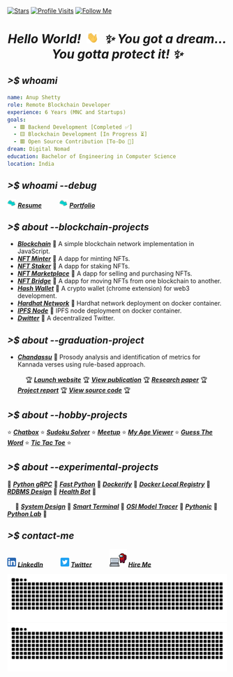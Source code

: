 <!-- GitHub badges -->

[![Stars](https://img.shields.io/badge/dynamic/json?label=Stars&query=%24.stars&color=brightgreen&style=flat-square&url=https://api.github-star-counter.workers.dev/user/anuprshetty)](https://github.com/anuprshetty?tab=repositories)
[![Profile Visits](https://komarev.com/ghpvc/?username=anuprshetty&label=Profile%20Visits&color=brightgreen&style=flat-square)](https://github.com/anuprshetty)
[![Follow Me](https://img.shields.io/github/followers/anuprshetty?label=Follow%20Me&color=brightgreen&style=flat-square)](https://github.com/anuprshetty?tab=followers)

<h1 align="center">
  <b><i>Hello World! &nbsp;<img src="assets/hand.gif" alt="hand.gif" width="27px" />&nbsp; ✨ You got a dream... You gotta protect it! ✨</i></b>
</h1>

## **_>$ whoami_**

```yaml
name: Anup Shetty
role: Remote Blockchain Developer
experience: 6 Years (MNC and Startups)
goals:
  - 🟩 Backend Development [Completed ✅]
  - 🟨 Blockchain Development [In Progress ⏳]
  - 🟥 Open Source Contribution [To-Do 📝]
dream: Digital Nomad
education: Bachelor of Engineering in Computer Science
location: India
```

## **_>$ whoami --debug_**

<img src="assets/arrow.gif" alt="arrow.gif" width="20px" /> [**_Resume_**](https://drive.google.com/drive/folders/1BThrkgQSBIFlNKkKMXHcf6PuhYbxGqF6) &emsp; &emsp; <img src="assets/arrow.gif" alt="arrow.gif" width="20px" /> [**_Portfolio_**](https://anuprshetty.github.io/)

## **_>$ about --blockchain-projects_**

- [**_Blockchain_**](https://github.com/anuprshetty/blockchain) 💎 A simple blockchain network implementation in JavaScript.
- [**_NFT Minter_**](https://github.com/anuprshetty/nft_minter) 💎 A dapp for minting NFTs.
- [**_NFT Staker_**](https://github.com/anuprshetty/nft_staker) 💎 A dapp for staking NFTs.
- [**_NFT Marketplace_**](https://github.com/anuprshetty/nft_marketplace) 💎 A dapp for selling and purchasing NFTs.
- [**_NFT Bridge_**](https://github.com/anuprshetty/nft_bridge) 💎 A dapp for moving NFTs from one blockchain to another.
- [**_Hash Wallet_**](https://github.com/anuprshetty/hash_wallet) 💎 A crypto wallet (chrome extension) for web3 development.
- [**_Hardhat Network_**](https://github.com/anuprshetty/hardhat_network) 💎 Hardhat network deployment on docker container.
- [**_IPFS Node_**](https://github.com/anuprshetty/ipfs_node) 💎 IPFS node deployment on docker container.
- [**_Dwitter_**](https://github.com/anuprshetty/dwitter) 💎 A decentralized Twitter.

## **_>$ about --graduation-project_**

- [**_Chandassu_**](https://github.com/anuprshetty/chandassu) 💎 Prosody analysis and identification of metrics for Kannada verses using rule-based approach.
<br><br> &emsp;
🏆 [**_Launch website_**](https://chandassu.onrender.com/)
🏆 [**_View publication_**](https://www.ingentaconnect.com/contentone/asp/jctn/2020/00000017/f0020009/art00033)
🏆 [**_Research paper_**](./static/docs/research_paper.pdf)
🏆 [**_Project report_**](./static/docs/project_report.pdf)
🏆 [**_View source code_**](https://github.com/anuprshetty/chandassu)
🏆

## **_>$ about --hobby-projects_**

⭐ [**_Chatbox_**](https://github.com/anuprshetty/chatbox)
⭐ [**_Sudoku Solver_**](https://github.com/anuprshetty/sudoku_solver)
⭐ [**_Meetup_**](https://github.com/anuprshetty/meetup)
⭐ [**_My Age Viewer_**](https://github.com/anuprshetty/my_age_viewer)
⭐ [**_Guess The Word_**](https://github.com/anuprshetty/guess_the_word)
⭐ [**_Tic Tac Toe_**](https://github.com/anuprshetty/tic_tac_toe)
⭐

## **_>$ about --experimental-projects_**

🚀 [**_Python gRPC_**](https://github.com/anuprshetty/py_grpc)
🚀 [**_Fast Python_**](https://github.com/anuprshetty/fast_python)
🚀 [**_Dockerify_**](https://github.com/anuprshetty/dockerify)
🚀 [**_Docker Local Registry_**](https://github.com/anuprshetty/docker_local_registry)
🚀 [**_RDBMS Design_**](https://github.com/anuprshetty/ipl_data_management)
🚀 [**_Health Bot_**](https://github.com/anuprshetty/health_bot)
🚀
<br><br> &emsp;
🚀 [**_System Design_**](https://github.com/anuprshetty/solve_it)
🚀 [**_Smart Terminal_**](https://github.com/anuprshetty/iterm2_startup)
🚀 [**_OSI Model Tracer_**](https://github.com/anuprshetty/computer_network_lab)
🚀 [**_Pythonic_**](https://github.com/anuprshetty/pythonic)
🚀 [**_Python Lab_**](https://github.com/anuprshetty/python_lab)
🚀

## **_>$ contact-me_**

<img src="assets/linkedin.png" alt="linkedin.png" width="20px" /> [**_LinkedIn_**](https://www.linkedin.com/in/anuprshetty/) &emsp; &emsp; <img src="assets/twitter.png" alt="twitter.png" width="20px" /> [**_Twitter_**](https://x.com/anuprshetty) &emsp; &emsp; <img src="assets/hire_me.gif" alt="hire_me.gif" width="40px" /> [**_Hire Me_**](https://anuprshetty.github.io/contact.html)

<!-- GitHub contribution grid snake -->

![github contribution grid snake animation](https://raw.githubusercontent.com/anuprshetty/anuprshetty/contribution_grid_snake/github-contribution-grid-snake-dark.svg#gh-dark-mode-only)
![github contribution grid snake animation](https://raw.githubusercontent.com/anuprshetty/anuprshetty/contribution_grid_snake/github-contribution-grid-snake.svg#gh-light-mode-only)
